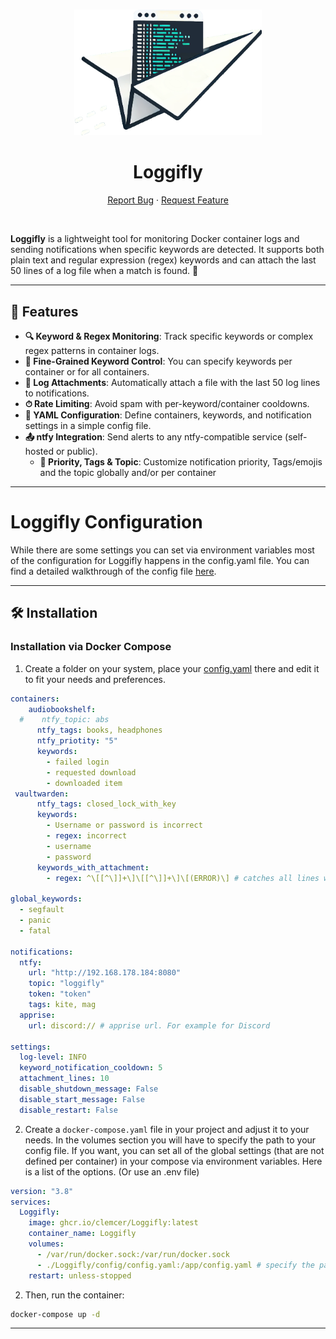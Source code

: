 <a name="readme-top"></a>

<br />
<div align="center">
  <a href="clemcer/logsend">
    <img src="/icon.png" alt="Logo" width="300" height="auto">
  </a>

<h1 align="center">Loggifly</h1>

  <p align="center">
    <a href="https://github.com/clemcer/Loggifly/issues">Report Bug</a>
    ·
    <a href="https://github.com/clemcer/Loggifly/issues">Request Feature</a>
  </p>
</div>

<br>


**Loggifly** is a lightweight tool for monitoring Docker container logs and sending notifications when specific keywords are detected. It supports both plain text and regular expression (regex) keywords and can attach the last 50 lines of a log file when a match is found. 🚀

---

## 🚀 Features

- **🔍 Keyword & Regex Monitoring**: Track specific keywords or complex regex patterns in container logs.  
- **🐳 Fine-Grained Keyword Control**: You can specify keywords per container or for all containers.  
- **📁 Log Attachments**: Automatically attach a file with the last 50 log lines to notifications.  
- **⏱ Rate Limiting**: Avoid spam with per-keyword/container cooldowns.  
- **🔧 YAML Configuration**: Define containers, keywords, and notification settings in a simple config file.  
- **📤 ntfy Integration**: Send alerts to any ntfy-compatible service (self-hosted or public).
  - **🥳 Priority, Tags & Topic**: Customize notification priority, Tags/emojis and the topic globally and/or per container

---

# Loggifly Configuration 

While there are some settings you can set via environment variables most of the configuration for Loggifly happens in the config.yaml file.
You can find a detailed walkthrough of the config file [here](https://github.com/clemcer/Loggifly/CONFIG_EXPLANATION).

---


## 🛠 Installation

### Installation via Docker Compose

1. Create a folder on your system, place your [config.yaml](config.yaml) there and edit it to fit your needs and preferences.
```yaml
containers:
    audiobookshelf:
  #    ntfy_topic: abs
      ntfy_tags: books, headphones
      ntfy_priotity: "5"
      keywords:
        - failed login
        - requested download
        - downloaded item 
 vaultwarden:
      ntfy_tags: closed_lock_with_key
      keywords:
        - Username or password is incorrect
        - regex: incorrect
        - username
        - password
      keywords_with_attachment:
        - regex: ^\[[^\]]+\]\[[^\]]+\]\[(ERROR)\] # catches all lines with Log level ERROR at the beginning (after the timestamp)

global_keywords:
  - segfault
  - panic
  - fatal

notifications:
  ntfy:
    url: "http://192.168.178.184:8080"
    topic: "loggifly"
    token: "token"
    tags: kite, mag
  apprise:
    url: discord:// # apprise url. For example for Discord
  
settings:
  log-level: INFO
  keyword_notification_cooldown: 5
  attachment_lines: 10 
  disable_shutdown_message: False
  disable_start_message: False
  disable_restart: False
```

2. Create a `docker-compose.yaml` file in your project and adjust it to your needs. In the volumes section you will have to specify the path to your config file.
If you want, you can set all of the global settings (that are not defined per container) in your compose via environment variables. Here is a list of the options. (Or use an .env file)

```yaml
version: "3.8"
services:
  Loggifly:
    image: ghcr.io/clemcer/Loggifly:latest
    container_name: Loggifly
    volumes:
      - /var/run/docker.sock:/var/run/docker.sock
      - ./Loggifly/config/config.yaml:/app/config.yaml # specify the path of your condig file on the left side of the mapping
    restart: unless-stopped
```

2. Then, run the container:

```bash
docker-compose up -d
```
---

